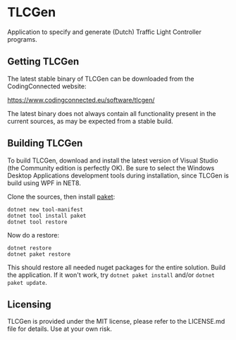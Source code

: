 # TLCGen

Application to specify and generate (Dutch) Traffic Light Controller programs.

## Getting TLCGen

The latest stable binary of TLCGen can be downloaded from the CodingConnected website:

https://www.codingconnected.eu/software/tlcgen/

The latest binary does not always contain all functionality present in the current
sources, as may be expected from a stable build.

## Building TLCGen

To build TLCGen, download and install the latest version of Visual Studio (the 
Community edition is perfectly OK). Be sure to select the Windows Desktop 
Applications development tools during installation, since TLCGen is build using
WPF in NET8.

Clone the sources, then install [paket](https://fsprojects.github.io/Paket/get-started.html):

    dotnet new tool-manifest
    dotnet tool install paket
    dotnet tool restore

Now do a restore:

    dotnet restore
    dotnet paket restore

This should restore all needed nuget packages for the entire solution. Build 
the application. If it won't work, try `dotnet paket install` and/or `dotnet paket update`.

## Licensing

TLCGen is provided under the MIT license, please refer to the LICENSE.md file 
for details. Use at your own risk.

